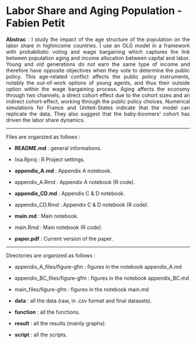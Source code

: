 # Labor Share and Aging Population - Fabien Petit

<p align="justify"><b>Abstrac</b> : I study the impact of the age structure of the population on the labor share in highincome countries. I use an OLG model in a framework with probabilistic voting and wage bargaining which captures the link between population aging and income allocation between capital and labor. Young and old generations do not earn the same type of income and therefore have opposite objectives when they vote to determine the public policy. This age-related conflict affects the public policy instruments, notably the out-of-work options of young agents, and thus their outside option within the wage bargaining process. Aging affects the economy through two channels, a direct cohort effect due to the cohort sizes and an indirect cohort-effect, working through the public policy choices. Numerical simulations for France and United-States indicate that the model can replicate the data. They also suggest that the baby-boomers’ cohort has driven the labor share dynamics.</p>

---

Files are organized as follows :

- **README.md** : general informations.
- lisa.Rproj : R Project settings.

- **appendix_A.md** : Appendix A notebook.
- appendix_A.Rmd : Appendix A notebook (R code).

- **appendix_CD.md** : Appendix C & D notebook.
- appendix_CD.Rmd : Appendix C & D notebook (R code).

- **main.md** : Main notebook.
- main.Rmd : Main notebook (R code).

- **paper.pdf** : Current version of the paper.

---

Directories are organized as follows :

- appendix_A_files/figure-gfm : figures in the notebook appendix_A.md
- appendix_BC_files/figure-gfm : figures in the notebook appendix_BC.md
- main_files/figure-gfm : figures in the notebook main.md

- **data** : all the data (raw, in .csv format and final datasets).
- **function** : all the functions.
- **result** : all the results (mainly graphs).
- **script** : all the scripts.
